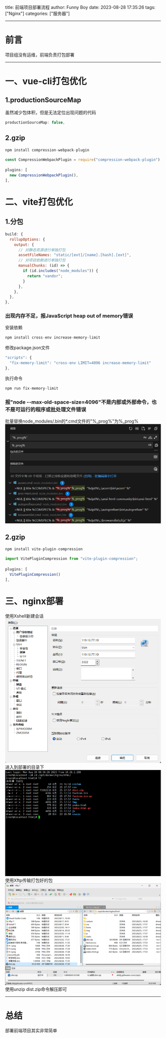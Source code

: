 title: 前端项目部署流程
author: Funny Boy
date: 2023-08-28 17:35:26
tags: ["Nginx"]
categories: ["服务器"]

---

# 前言
项目组没有运维，前端负责打包部署

---

# 一、vue-cli打包优化

## 1.productionSourceMap
虽然减少包体积，但是无法定位出现问题的代码
```javascript
productionSourceMap: false,
```
## 2.gzip

```javascript
npm install compression-webpack-plugin
```

```javascript
const CompressionWebpackPlugin = require("compression-webpack-plugin");

plugins: [
  new CompressionWebpackPlugin(),
],
```

# 二、vite打包优化
## 1.分包

```javascript
build: {
  rollupOptions: {
    output: {
      // 对静态资源进行单独打包
      assetFileNames: "static/[ext]/[name].[hash].[ext]",
      // 对项目依赖进行单独打包
      manualChunks: (id) => {
        if (id.includes("node_modules")) {
          return "vandor";
        }
      },
    },
  },
},
```

### 出现内存不足，报JavaScript heap out of memory错误

安装依赖

```javascript
npm install cross-env increase-memory-limit
```
修改package.json文件
```javascript
"scripts": {
  "fix-memory-limit": "cross-env LIMIT=4096 increase-memory-limit"
},
```
执行命令

```javascript
npm run fix-memory-limit
```
### 报"node --max-old-space-size=4096"不是内部或外部命令，也不是可运行的程序或批处理文件错误
批量替换node_modules/.bin的*.cmd文件的"%_prog%"为%_prog%
![在这里插入图片描述](https://raw.githubusercontent.com/752841728/hexo-picture/main/img/9-1.png)
## 2.gzip

```javascript
npm install vite-plugin-compression
```

```javascript
import VitePluginCompression from "vite-plugin-compression";

plugins: [
  VitePluginCompression()
],
```

# 三、nginx部署

使用Xshell新建会话
![在这里插入图片描述](https://raw.githubusercontent.com/752841728/hexo-picture/main/img/9-2.png)
进入到部署的目录下
![在这里插入图片描述](https://raw.githubusercontent.com/752841728/hexo-picture/main/img/9-3.png)
使用Xftp传输打包好的包
![在这里插入图片描述](https://raw.githubusercontent.com/752841728/hexo-picture/main/img/9-4.png)
使用unzip dist.zip命令解压即可

---

# 总结
部署前端项目其实非常简单
